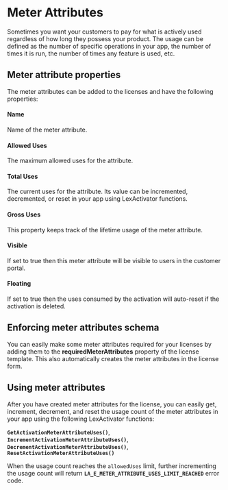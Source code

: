 # Meter Attributes

Sometimes you want your customers to pay for what is actively used regardless of how long they possess your product. The usage can be defined as the number of specific operations in your app, the number of times it is run, the number of times any feature is used, etc.

## Meter attribute properties

The meter attributes can be added to the licenses and have the following properties:

#### Name

Name of the meter attribute.

#### Allowed Uses

The maximum allowed uses for the attribute.

#### Total Uses

The current uses for the attribute. Its value can be incremented, decremented, or reset in your app using LexActivator functions.

#### Gross Uses

This property keeps track of the lifetime usage of the meter attribute.

#### Visible

If set to true then this meter attribute will be visible to users in the customer portal.

#### Floating

If set to true then the uses consumed by the activation will auto-reset if the activation is deleted.

## Enforcing meter attributes schema

You can easily make some meter attributes required for your licenses by adding them to the **requiredMeterAttributes** property of the license template. This also automatically creates the meter attributes in the license form.

## Using meter attributes

After you have created meter attributes for the license, you can easily get, increment, decrement, and reset the usage count of the meter attributes in your app using the following LexActivator functions:

**`GetActivationMeterAttributeUses()`**, **`IncrementActivationMeterAttributeUses()`**, **`DecrementActivationMeterAttributeUses()`**, **`ResetActivationMeterAttributeUses()`**

When the usage count reaches the `allowedUses` limit, further incrementing the usage count will return **`LA_E_METER_ATTRIBUTE_USES_LIMIT_REACHED`** error code.

